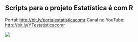 ## Scripts para o projeto Estatística é com R

Portal: http://bit.ly/portalestatisticacomr
Canal no YouTube: http://bit.ly/YTestatisticacomr

![](https://scontent-gig2-1.xx.fbcdn.net/v/t1.0-9/14446079_1813369275564933_193991540477209681_n.png?_nc_cat=0&_nc_eui2=AeEnpPSezbei0XRtG0IkWXQaSQOWvnhCisTovpNkUMDf7ere96abxfMin_qIEYRpQXPhHDtXB9Gh9DaVhBqkA2TALLknvM2422Tm-uIuQYd8-A&oh=f48cbde1ea213418a9b129ea4e97fecd&oe=5B83B1AC)
